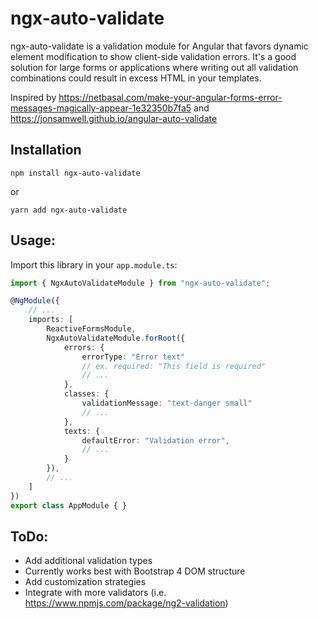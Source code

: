 # ngx-auto-validate

ngx-auto-validate is a validation module for Angular that favors dynamic element modification to show client-side validation errors. It's a good solution for large forms or applications where writing out all validation combinations could result in excess HTML in your templates.

Inspired by https://netbasal.com/make-your-angular-forms-error-messages-magically-appear-1e32350b7fa5 and https://jonsamwell.github.io/angular-auto-validate

## Installation
```
npm install ngx-auto-validate
```
or 
```
yarn add ngx-auto-validate
```

## Usage:

Import this library in your ```app.module.ts```:
```typescript
import { NgxAutoValidateModule } from "ngx-auto-validate";

@NgModule({
    // ...
    imports: [
        ReactiveFormsModule,
        NgxAutoValidateModule.forRoot({
            errors: {
                errorType: "Error text"
                // ex. required: "This field is required"
                // ...
			}, 
			classes: {
				validationMessage: "text-danger small"
				// ...
			},
			texts: {
				defaultError: "Validation error",
				// ...
			}
        }),
        // ...
    ]
})
export class AppModule { }

```

## ToDo:
* Add additional validation types
* Currently works best with Bootstrap 4 DOM structure
* Add customization strategies
* Integrate with more validators (i.e. https://www.npmjs.com/package/ng2-validation)